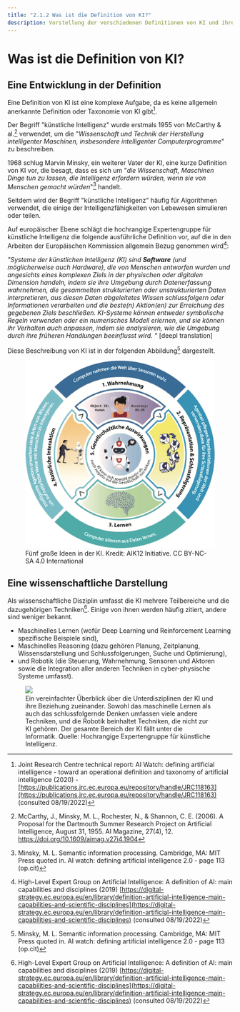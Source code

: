 ```yaml
---
title: "2.1.2 Was ist die Definition von KI?"
description: Vorstellung der verschiedenen Definitionen von KI und ihrer Bereiche
---
```

# Was ist die Definition von KI?

## Eine Entwicklung in der Definition

Eine Definition von KI ist eine komplexe Aufgabe, da es keine allgemein anerkannte Definition oder Taxonomie von KI gibt[^1].

Der Begriff "künstliche Intelligenz" wurde erstmals 1955 von McCarthy &amp; al.[^2] verwendet, um die "*Wissenschaft und Technik der Herstellung intelligenter Maschinen, insbesondere intelligenter Computerprogramme*" zu beschreiben.

1968 schlug Marvin Minsky, ein weiterer Vater der KI, eine kurze Definition von KI vor, die besagt, dass es sich um "*die Wissenschaft, Maschinen Dinge tun zu lassen, die Intelligenz erfordern würden, wenn sie von Menschen gemacht würden*"[^3] handelt.

Seitdem wird der Begriff "künstliche Intelligenz" häufig für Algorithmen verwendet, die einige der Intelligenzfähigkeiten von Lebewesen simulieren oder teilen.

Auf europäischer Ebene schlägt die hochrangige Expertengruppe für künstliche Intelligenz die folgende ausführliche Definition vor, auf die in den Arbeiten der Europäischen Kommission allgemein Bezug genommen wird[^4]:

*"Systeme der künstlichen Intelligenz (KI) sind* ***Software*** *(und möglicherweise auch Hardware), die von Menschen entworfen wurden und angesichts eines komplexen Ziels in der physischen oder digitalen Dimension handeln, indem sie ihre Umgebung durch Datenerfassung wahrnehmen, die gesammelten strukturierten oder unstrukturierten Daten interpretieren, aus diesen Daten abgeleitetes Wissen schlussfolgern oder Informationen verarbeiten und die beste(n) Aktion(en) zur Erreichung des gegebenen Ziels beschließen. KI-Systeme können entweder symbolische Regeln verwenden oder ein numerisches Modell erlernen, und sie können ihr Verhalten auch anpassen, indem sie analysieren, wie die Umgebung durch ihre früheren Handlungen beeinflusst wird. "* [deepl translation]

Diese Beschreibung von KI ist in der folgenden Abbildung[^3] dargestellt.

<figure>
	 <img src="Images/AI4K12_Five_Big_Ideas_Graphic-DE.png" />
	 <figcaption> Fünf große Ideen in der KI. Kredit: AIK12 Initiative. CC BY-NC-SA 4.0 International </figcaption>
</figure>

## Eine wissenschaftliche Darstellung

Als wissenschaftliche Disziplin umfasst die KI mehrere Teilbereiche und die dazugehörigen Techniken[^4]. Einige von ihnen werden häufig zitiert, andere sind weniger bekannt.

- Maschinelles Lernen (wofür Deep Learning und Reinforcement Learning spezifische Beispiele sind),
- Maschinelles Reasoning (dazu gehören Planung, Zeitplanung, Wissensdarstellung und Schlussfolgerungen, Suche und Optimierung),
- und Robotik (die Steuerung, Wahrnehmung, Sensoren und Aktoren sowie die Integration aller anderen Techniken in cyber-physische Systeme umfasst).

<figure>
  <img src="Images/AI-sub-disciplines.png" />
  <figcaption> Ein vereinfachter Überblick über die Unterdisziplinen der KI und ihre Beziehung zueinander. Sowohl das maschinelle Lernen als auch das schlussfolgernde Denken umfassen viele andere Techniken, und die Robotik beinhaltet Techniken, die nicht zur KI gehören. Der gesamte Bereich der KI fällt unter die Informatik. Quelle: Hochrangige Expertengruppe für künstliche Intelligenz.</figcaption>
</figure>

[^1]: Joint Research Centre technical report: AI Watch: defining artificial intelligence - toward an operational definition and taxonomy of artificial intelligence (2020) - [https://publications.jrc.ec.europa.eu/repository/handle/JRC118163](https://publications.jrc.ec.europa.eu/repository/handle/JRC118163) (consulted 08/19/2022)

[^2]: McCarthy, J., Minsky, M. L., Rochester, N., & Shannon, C. E. (2006). A Proposal for the Dartmouth Summer Research Project on Artificial Intelligence, August 31, 1955. AI Magazine, 27(4), 12. https://doi.org/10.1609/aimag.v27i4.1904

[^3]: Minsky, M. L. Semantic information processing. Cambridge, MA: MIT Press quoted in. AI watch: defining artificial intelligence 2.0 - page 113 (op.cit)

[^4]: High-Level Expert Group on Artificial Intelligence: A definition of AI: main capabilities and disciplines (2019) [https://digital-strategy.ec.europa.eu/en/library/definition-artificial-intelligence-main-capabilities-and-scientific-disciplines](https://digital-strategy.ec.europa.eu/en/library/definition-artificial-intelligence-main-capabilities-and-scientific-disciplines) (consulted 08/19/2022)
